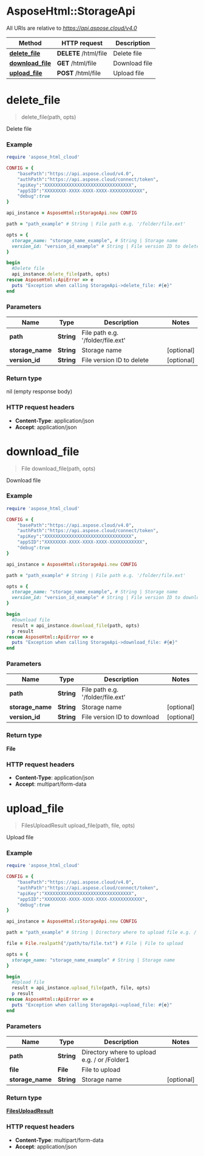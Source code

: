 # AsposeHtml::StorageApi

All URIs are relative to *https://api.aspose.cloud/v4.0*

| Method                                        | HTTP request          | Description   |
|-----------------------------------------------|-----------------------|---------------|
| [**delete_file**](FileApi.md#delete_file)     | **DELETE** /html/file | Delete file   |
| [**download_file**](FileApi.md#download_file) | **GET** /html/file    | Download file |
| [**upload_file**](FileApi.md#upload_file)     | **POST** /html/file   | Upload file   |


# **delete_file**
> delete_file(path, opts)

Delete file

### Example
```ruby
require 'aspose_html_cloud'

CONFIG = {
    "basePath":"https://api.aspose.cloud/v4.0",
    "authPath":"https://api.aspose.cloud/connect/token",
    "apiKey":"XXXXXXXXXXXXXXXXXXXXXXXXXXXXXXXX",
    "appSID":"XXXXXXXX-XXXX-XXXX-XXXX-XXXXXXXXXXXX",
    "debug":true
}

api_instance = AsposeHtml::StorageApi.new CONFIG

path = "path_example" # String | File path e.g. '/folder/file.ext'

opts = { 
  storage_name: "storage_name_example", # String | Storage name
  version_id: "version_id_example" # String | File version ID to delete
}

begin
  #Delete file
  api_instance.delete_file(path, opts)
rescue AsposeHtml::ApiError => e
  puts "Exception when calling StorageApi->delete_file: #{e}"
end
```

### Parameters

| Name             | Type        | Description                               | Notes      |
|------------------|-------------|-------------------------------------------|------------|
| **path**         | **String**  | File path e.g. &#39;/folder/file.ext&#39; |            |
| **storage_name** | **String**  | Storage name                              | [optional] | 
| **version_id**   | **String**  | File version ID to delete                 | [optional] |

### Return type

nil (empty response body)

### HTTP request headers

 - **Content-Type**: application/json
 - **Accept**: application/json



# **download_file**
> File download_file(path, opts)

Download file

### Example
```ruby
require 'aspose_html_cloud'

CONFIG = {
    "basePath":"https://api.aspose.cloud/v4.0",
    "authPath":"https://api.aspose.cloud/connect/token",
    "apiKey":"XXXXXXXXXXXXXXXXXXXXXXXXXXXXXXXX",
    "appSID":"XXXXXXXX-XXXX-XXXX-XXXX-XXXXXXXXXXXX",
    "debug":true
}

api_instance = AsposeHtml::StorageApi.new CONFIG

path = "path_example" # String | File path e.g. '/folder/file.ext'

opts = { 
  storage_name: "storage_name_example", # String | Storage name
  version_id: "version_id_example" # String | File version ID to download
}

begin
  #Download file
  result = api_instance.download_file(path, opts)
  p result
rescue AsposeHtml::ApiError => e
  puts "Exception when calling StorageApi->download_file: #{e}"
end
```

### Parameters

| Name              | Type       | Description                               | Notes      |
|-------------------|------------|-------------------------------------------|------------|
| **path**          | **String** | File path e.g. &#39;/folder/file.ext&#39; |            |
| **storage_name**  | **String** | Storage name                              | [optional] | 
| **version_id**    | **String** | File version ID to download               | [optional] | 


### Return type

**File**

### HTTP request headers

 - **Content-Type**: application/json
 - **Accept**: multipart/form-data


# **upload_file**
> FilesUploadResult upload_file(path, file, opts)

Upload file

### Example
```ruby
require 'aspose_html_cloud'

CONFIG = {
    "basePath":"https://api.aspose.cloud/v4.0",
    "authPath":"https://api.aspose.cloud/connect/token",
    "apiKey":"XXXXXXXXXXXXXXXXXXXXXXXXXXXXXXXX",
    "appSID":"XXXXXXXX-XXXX-XXXX-XXXX-XXXXXXXXXXXX",
    "debug":true
}

api_instance = AsposeHtml::StorageApi.new CONFIG

path = "path_example" # String | Directory where to upload file e.g. / or /Folder1             

file = File.realpath("/path/to/file.txt") # File | File to upload

opts = { 
  storage_name: "storage_name_example" # String | Storage name
}

begin
  #Upload file
  result = api_instance.upload_file(path, file, opts)
  p result
rescue AsposeHtml::ApiError => e
  puts "Exception when calling StorageApi->upload_file: #{e}"
end
```

### Parameters

| Name             | Type       | Description                                  | Notes      |
|------------------|------------|----------------------------------------------|------------|
| **path**         | **String** | Directory where to upload e.g. / or /Folder1 |            |
| **file**         | **File**   | File to upload                               |            |
| **storage_name** | **String** | Storage name                                 | [optional] |


### Return type

[**FilesUploadResult**](FilesUploadResult.md)

### HTTP request headers

 - **Content-Type**: multipart/form-data
 - **Accept**: application/json

